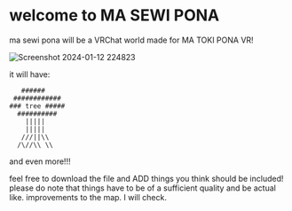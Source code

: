 # welcome to MA SEWI PONA
ma sewi pona will be a VRChat world made for MA TOKI PONA VR!

![Screenshot 2024-01-12 224823](https://github.com/janSipiki/ma-sewi-pona/assets/82186382/fb7e1b8b-3dbf-4d79-9d34-e325ff6a2f3e)

it will have:

```
   ######
 ############
### tree #####
  ##########
    |||||
    |||||
   ///||\\
  /\//\\ \\
```
and even more!!!

feel free to download the file and ADD things you think should be included! please do note that things have to be of a sufficient quality and be actual like. improvements to the map. I will check. 
